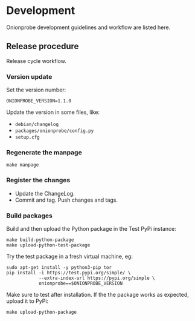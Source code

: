 # Development

Onionprobe development guidelines and workflow are listed here.

## Release procedure

Release cycle workflow.

### Version update

Set the version number:

    ONIONPROBE_VERSION=1.1.0

Update the version in some files, like:

* `debian/changelog`
* `packages/onionprobe/config.py`
* `setup.cfg`

### Regenerate the manpage

    make manpage

### Register the changes

* Update the ChangeLog.
* Commit and tag. Push changes and tags.

### Build packages

Build and then upload the Python package in the Test PyPi instance:

    make build-python-package
    make upload-python-test-package

Try the test package in a fresh virtual machine, eg:

    sudo apt-get install -y python3-pip tor
    pip install -i https://test.pypi.org/simple/ \
                --extra-index-url https://pypi.org/simple \
                onionprobe==$ONIONPROBE_VERSION

Make sure to test after installation. If the the package works as expected,
upload it to PyPi:

    make upload-python-package
